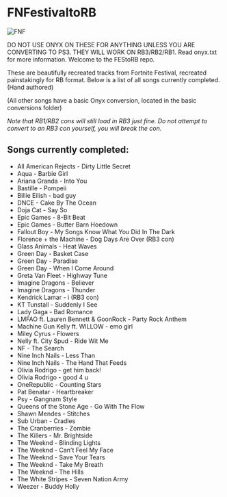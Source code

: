 # FNFestivaltoRB

![FNF](https://github.com/FEStoRB/FNFestivaltoRB/assets/158007129/c65f6997-8300-4c21-b210-2a6d4d7ca76b)

DO NOT USE ONYX ON THESE FOR ANYTHING UNLESS YOU ARE CONVERTING TO PS3. THEY WILL WORK ON RB3/RB2/RB1.
Read onyx.txt for more information.
Welcome to the FEStoRB repo.

These are beautifully recreated tracks from Fortnite Festival, recreated painstakingly for RB format.
Below is a list of all songs currently completed. (Hand authored) 

(All other songs have a basic Onyx conversion, located in the basic conversions folder)

*Note that RB1/RB2 cons will still load in RB3 just fine. Do not attempt to convert to an RB3 con yourself, you will break the con.*

## Songs currently completed:
* All American Rejects - Dirty Little Secret
* Aqua - Barbie Girl
* Ariana Granda - Into You
* Bastille - Pompeii
* Billie Eilish - bad guy
* DNCE - Cake By The Ocean
* Doja Cat - Say So
* Epic Games - 8-Bit Beat
* Epic Games - Butter Barn Hoedown
* Fallout Boy - My Songs Know What You Did In The Dark
* Florence + the Machine - Dog Days Are Over  (RB3 con)
* Glass Animals - Heat Waves
* Green Day - Basket Case
* Green Day - Paradise
* Green Day - When I Come Around
* Greta Van Fleet - Highway Tune
* Imagine Dragons - Believer
* Imagine Dragons - Thunder
* Kendrick Lamar - i (RB3 con)
* KT Tunstall - Suddenly I See
* Lady Gaga - Bad Romance
* LMFAO ft. Lauren Bennett & GoonRock - Party Rock Anthem
* Machine Gun Kelly ft. WILLOW - emo girl
* Miley Cyrus - Flowers
* Nelly ft. City Spud - Ride Wit Me
* NF - The Search
* Nine Inch Nails - Less Than
* Nine Inch Nails - The Hand That Feeds
* Olivia Rodrigo - get him back!
* Olivia Rodrigo - good 4 u
* OneRepublic - Counting Stars
* Pat Benatar - Heartbreaker
* Psy - Gangnam Style
* Queens of the Stone Age - Go With The Flow
* Shawn Mendes - Stitches
* Sub Urban - Cradles
* The Cranberries - Zombie
* The Killers - Mr. Brightside
* The Weeknd - Blinding Lights
* The Weeknd - Can't Feel My Face
* The Weeknd - Save Your Tears
* The Weeknd - Take My Breath
* The Weeknd - The Hills
* The White Stripes - Seven Nation Army
* Weezer - Buddy Holly

